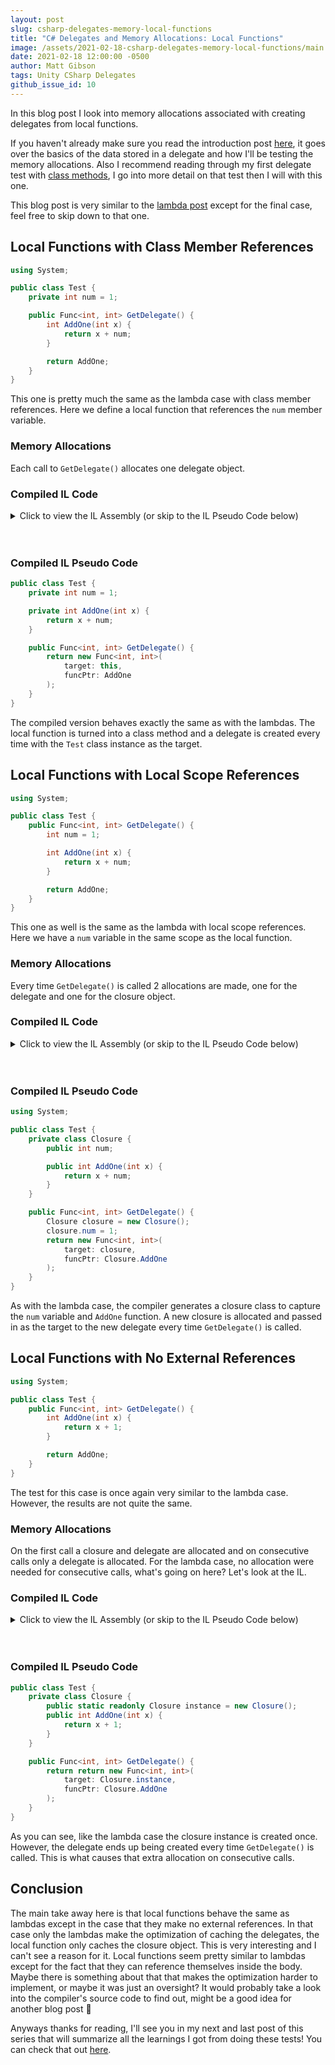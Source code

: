 ```yaml
---
layout: post
slug: csharp-delegates-memory-local-functions
title: "C# Delegates and Memory Allocations: Local Functions"
image: /assets/2021-02-18-csharp-delegates-memory-local-functions/main.png 
date: 2021-02-18 12:00:00 -0500
author: Matt Gibson
tags: Unity CSharp Delegates
github_issue_id: 10
---
```


In this blog post I look into memory allocations associated with creating delegates from local functions.

<!--more-->

If you haven't already make sure you read the introduction post [here](/blog/csharp-delegates-memory-intro), it goes over the basics of the data stored in a delegate and how I'll be testing the memory allocations. Also I recommend reading through my first delegate test with [class methods](/blog/csharp-delegates-memory-class-methods), I go into more detail on that test then I will with this one.

This blog post is very similar to the [lambda post](/blog/csharp-delegates-memory-class-lambdas) except for the final case, feel free to skip down to that one.

## Local Functions with Class Member References
```csharp
using System;

public class Test {
	private int num = 1;

	public Func<int, int> GetDelegate() {
		int AddOne(int x) {
			return x + num;
		}

		return AddOne;
	}
}
```

This one is pretty much the same as the lambda case with class member references. Here we define a local function that references the `num` member variable.

### Memory Allocations
Each call to `GetDelegate()` allocates one delegate object.


### Compiled IL Code
<details>
  <summary>Click to view the IL Assembly (or skip to the IL Pseudo Code below)</summary>

  ```
  .class public auto ansi beforefieldinit
    Test
      extends [mscorlib]System.Object
  {

    .field private int32 num

    .method public hidebysig instance class [mscorlib]System.Func`2<int32, int32>
      GetDelegate() cil managed
    {
      .maxstack 8

      // [11 3 - 11 17]
      IL_0000: ldarg.0      // this
      IL_0001: ldftn        instance int32 Test::'<GetDelegate>g__AddOne|1_0'(int32)
      IL_0007: newobj       instance void class [mscorlib]System.Func`2<int32, int32>::.ctor(object, native int)
      IL_000c: ret

    } // end of method Test::GetDelegate

    .method public hidebysig specialname rtspecialname instance void
      .ctor() cil managed
    {
      .maxstack 8

      // [4 2 - 4 22]
      IL_0000: ldarg.0      // this
      IL_0001: ldc.i4.1
      IL_0002: stfld        int32 Test::num
      IL_0007: ldarg.0      // this
      IL_0008: call         instance void [mscorlib]System.Object::.ctor()
      IL_000d: ret

    } // end of method Test::.ctor

    .method private hidebysig instance int32
      '<GetDelegate>g__AddOne|1_0'(
        int32 x
      ) cil managed
    {
      .custom instance void [mscorlib]System.Runtime.CompilerServices.CompilerGeneratedAttribute::.ctor()
        = (01 00 00 00 )
      .maxstack 8

      // [8 4 - 8 19]
      IL_0000: ldarg.1      // x
      IL_0001: ldarg.0      // this
      IL_0002: ldfld        int32 Test::num
      IL_0007: add
      IL_0008: ret

    } // end of method Test::'<GetDelegate>g__AddOne|1_0'
  } // end of class Test
  ```
</details>
<br/><br/>

### Compiled IL Pseudo Code
```csharp
public class Test {
	private int num = 1;

	private int AddOne(int x) {
		return x + num;
	}

	public Func<int, int> GetDelegate() {
		return new Func<int, int>(
			target: this,
			funcPtr: AddOne
		);
	}
}
```

The compiled version behaves exactly the same as with the lambdas. The local function is turned into a class method and a delegate is created every time with the `Test` class instance as the target.

## Local Functions with Local Scope References
```csharp
using System;

public class Test {
	public Func<int, int> GetDelegate() {
		int num = 1;

		int AddOne(int x) {
			return x + num;
		}

		return AddOne;
	}
}
```

This one as well is the same as the lambda with local scope references. Here we have a `num` variable in the same scope as the local function.

### Memory Allocations
Every time `GetDelegate()` is called 2 allocations are made, one for the delegate and one for the closure object.

### Compiled IL Code
<details>
  <summary>Click to view the IL Assembly (or skip to the IL Pseudo Code below)</summary>

  ```
  .class public auto ansi beforefieldinit
    Test
      extends [mscorlib]System.Object
  {

    .class nested private sealed auto ansi beforefieldinit
      '<>c__DisplayClass0_0'
        extends [mscorlib]System.Object
    {
      .custom instance void [mscorlib]System.Runtime.CompilerServices.CompilerGeneratedAttribute::.ctor()
        = (01 00 00 00 )

      .field public int32 num

      .method public hidebysig specialname rtspecialname instance void
        .ctor() cil managed
      {
        .maxstack 8

        IL_0000: ldarg.0      // this
        IL_0001: call         instance void [mscorlib]System.Object::.ctor()
        IL_0006: ret

      } // end of method '<>c__DisplayClass0_0'::.ctor

      .method assembly hidebysig instance int32
        '<GetDelegate>g__AddOne|0'(
          int32 x
        ) cil managed
      {
        .maxstack 8

        // [8 4 - 8 19]
        IL_0000: ldarg.1      // x
        IL_0001: ldarg.0      // this
        IL_0002: ldfld        int32 Test/'<>c__DisplayClass0_0'::num
        IL_0007: add
        IL_0008: ret

      } // end of method '<>c__DisplayClass0_0'::'<GetDelegate>g__AddOne|0'
    } // end of class '<>c__DisplayClass0_0'

    .method public hidebysig instance class [mscorlib]System.Func`2<int32, int32>
      GetDelegate() cil managed
    {
      .maxstack 8

      IL_0000: newobj       instance void Test/'<>c__DisplayClass0_0'::.ctor()

      // [5 3 - 5 15]
      IL_0005: dup
      IL_0006: ldc.i4.1
      IL_0007: stfld        int32 Test/'<>c__DisplayClass0_0'::num

      // [11 3 - 11 17]
      IL_000c: ldftn        instance int32 Test/'<>c__DisplayClass0_0'::'<GetDelegate>g__AddOne|0'(int32)
      IL_0012: newobj       instance void class [mscorlib]System.Func`2<int32, int32>::.ctor(object, native int)
      IL_0017: ret

    } // end of method Test::GetDelegate

    .method public hidebysig specialname rtspecialname instance void
      .ctor() cil managed
    {
      .maxstack 8

      IL_0000: ldarg.0      // this
      IL_0001: call         instance void [mscorlib]System.Object::.ctor()
      IL_0006: ret

    } // end of method Test::.ctor
  } // end of class Test
  ```
</details>
<br/><br/>

### Compiled IL Pseudo Code
```csharp
using System;

public class Test {
	private class Closure {
		public int num;

		public int AddOne(int x) {
			return x + num;
		}
	}

	public Func<int, int> GetDelegate() {
		Closure closure = new Closure();
		closure.num = 1;
		return new Func<int, int>(
			target: closure,
			funcPtr: Closure.AddOne
		);
	}
}
```

As with the lambda case, the compiler generates a closure class to capture the `num` variable and `AddOne` function. A new closure is allocated and passed in as the target to the new delegate every time `GetDelegate()` is called.


## Local Functions with No External References
```csharp
using System;

public class Test {
	public Func<int, int> GetDelegate() {
		int AddOne(int x) {
			return x + 1;
		}

		return AddOne;
	}
}
```

The test for this case is once again very similar to the lambda case. However, the results are not quite the same.

### Memory Allocations
On the first call a closure and delegate are allocated and on consecutive calls only a delegate is allocated. For the lambda case, no allocation were needed for consecutive calls, what's going on here? Let's look at the IL.


### Compiled IL Code
<details>
  <summary>Click to view the IL Assembly (or skip to the IL Pseudo Code below)</summary>

  ```
  .class public auto ansi beforefieldinit
    Test
      extends [mscorlib]System.Object
  {

    .class nested private sealed auto ansi serializable beforefieldinit
      '<>c'
        extends [mscorlib]System.Object
    {
      .custom instance void [mscorlib]System.Runtime.CompilerServices.CompilerGeneratedAttribute::.ctor()
        = (01 00 00 00 )

      .field public static initonly class Test/'<>c' '<>9'

      .method private hidebysig static specialname rtspecialname void
        .cctor() cil managed
      {
        .maxstack 8

        IL_0000: newobj       instance void Test/'<>c'::.ctor()
        IL_0005: stsfld       class Test/'<>c' Test/'<>c'::'<>9'
        IL_000a: ret

      } // end of method '<>c'::.cctor

      .method public hidebysig specialname rtspecialname instance void
        .ctor() cil managed
      {
        .maxstack 8

        IL_0000: ldarg.0      // this
        IL_0001: call         instance void [mscorlib]System.Object::.ctor()
        IL_0006: ret

      } // end of method '<>c'::.ctor

      .method assembly hidebysig instance int32
        '<GetDelegate>g__AddOne|0_0'(
          int32 x
        ) cil managed
      {
        .maxstack 8

        // [6 4 - 6 17]
        IL_0000: ldarg.1      // x
        IL_0001: ldc.i4.1
        IL_0002: add
        IL_0003: ret

      } // end of method '<>c'::'<GetDelegate>g__AddOne|0_0'
    } // end of class '<>c'

    .method public hidebysig instance class [mscorlib]System.Func`2<int32, int32>
      GetDelegate() cil managed
    {
      .maxstack 8

      // [9 3 - 9 17]
      IL_0000: ldsfld       class Test/'<>c' Test/'<>c'::'<>9'
      IL_0005: ldftn        instance int32 Test/'<>c'::'<GetDelegate>g__AddOne|0_0'(int32)
      IL_000b: newobj       instance void class [mscorlib]System.Func`2<int32, int32>::.ctor(object, native int)
      IL_0010: ret

    } // end of method Test::GetDelegate

    .method public hidebysig specialname rtspecialname instance void
      .ctor() cil managed
    {
      .maxstack 8

      IL_0000: ldarg.0      // this
      IL_0001: call         instance void [mscorlib]System.Object::.ctor()
      IL_0006: ret

    } // end of method Test::.ctor
  } // end of class Test
  ```
</details>
<br/><br/>

### Compiled IL Pseudo Code
```csharp
public class Test {
	private class Closure {
		public static readonly Closure instance = new Closure();
		public int AddOne(int x) {
			return x + 1;
		}
	}

	public Func<int, int> GetDelegate() {
		return return new Func<int, int>(
			target: Closure.instance,
			funcPtr: Closure.AddOne
		);
	}
}
```

As you can see, like the lambda case the closure instance is created once. However, the delegate ends up being created every time `GetDelegate()` is called. This is what causes that extra allocation on consecutive calls.

## Conclusion
The main take away here is that local functions behave the same as lambdas except in the case that they make no external references. In that case only the lambdas make the optimization of caching the delegates, the local function only caches the closure object. This is very interesting and I can't see a reason for it. Local functions seem pretty similar to lambdas except for the fact that they can reference themselves inside the body. Maybe there is something about that that makes the optimization harder to implement, or maybe it was just an oversight? It would probably take a look into the compiler's source code to find out, might be a good idea for another blog post 🤔

Anyways thanks for reading, I'll see you in my next and last post of this series that will summarize all the learnings I got from doing these tests! You can check that out [here](/blog/csharp-delegates-memory-summary).
